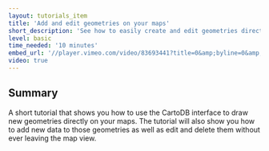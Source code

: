 ```yaml
---
layout: tutorials_item
title: 'Add and edit geometries on your maps'
short_description: 'See how to easily create and edit geometries directly on your maps.'
level: basic
time_needed: '10 minutes'
embed_url: '//player.vimeo.com/video/83693441?title=0&amp;byline=0&amp;portrait=0'
video: true
---
```


## Summary

A short tutorial that shows you how to use the CartoDB interface to draw new geometries directly on your maps. The tutorial will also show you how to add new data to those geometries as well as edit and delete them without ever leaving the map view.
